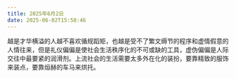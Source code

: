```yaml
---
title: 2025年6月2日
date: 2025-06-02T15:58:46
---
```

越是才华横溢的人越不喜欢循规蹈矩，也越是受不了繁文缛节的程序和虚情假意的人情往来，但是礼仪偏偏是使社会生活秩序化的不可或缺的工具，虚伪偏偏是人际交往中最要紧的润滑剂。上流社会的生活需要太多外在化的装扮，要靠精致的服饰来装点，要靠烜赫的车马来烘托。